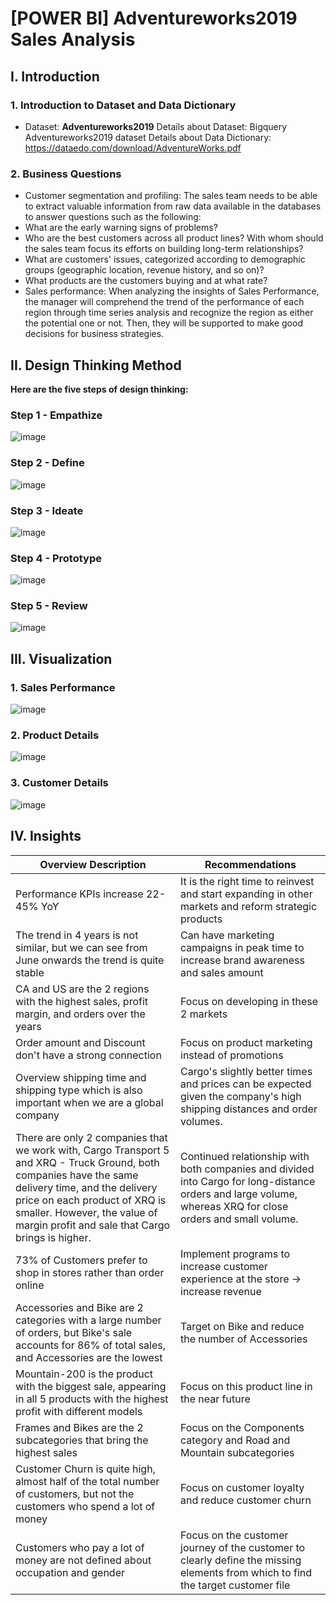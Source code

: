 # [POWER BI] Adventureworks2019 Sales Analysis 
## I. Introduction
### 1. Introduction to Dataset and Data Dictionary
* Dataset: **Adventureworks2019**
Details about Dataset: Bigquery Adventureworks2019 dataset
Details about Data Dictionary: https://dataedo.com/download/AdventureWorks.pdf
### 2. Business Questions
-	Customer segmentation and profiling: The sales team needs to be able to extract valuable information from raw data available in the databases to answer questions such as the following:
  - What are the early warning signs of problems?
  - Who are the best customers across all product lines? With whom should the sales team focus its efforts on building long-term relationships?
  - What are customers' issues, categorized according to demographic groups (geographic location, revenue history, and so on)?
  - What products are the customers buying and at what rate? 
- Sales performance: When analyzing the insights of Sales Performance, the manager will comprehend the trend of the performance of each region through time series analysis and recognize the region as either the potential one or not. Then, they will be supported to make good decisions for business strategies.
## II. Design Thinking Method
**Here are the five steps of design thinking:**
### Step 1 - Empathize
![image](https://github.com/KayzDo/SQL-Code/assets/141127437/34a93211-24ee-4e3f-9306-29fc1bd2ecc9)

### Step 2 - Define
![image](https://github.com/KayzDo/SQL-Code/assets/141127437/839fb59a-81ff-4f35-b9ea-3c46721ebd7b)

### Step 3 - Ideate
![image](https://github.com/KayzDo/SQL-Code/assets/141127437/6ca99331-19f0-4007-9064-b717ea04fae4)

### Step 4 - Prototype
![image](https://github.com/KayzDo/SQL-Code/assets/141127437/bee8dd87-1ebd-4766-91f2-ad932ebab581)

### Step 5 - Review
![image](https://github.com/KayzDo/SQL-Code/assets/141127437/ea3255d2-522b-4221-bdb0-0911eb393bff)

## III. Visualization
### 1. Sales Performance
![image](https://github.com/KayzDo/SQL-Code/assets/141127437/5fde4dc5-fcf5-49ab-8f0e-af33c2b66b2a)

### 2. Product Details
![image](https://github.com/KayzDo/SQL-Code/assets/141127437/08845f8a-8ee7-4fc4-8b1c-b9c90737f691)

### 3. Customer Details
![image](https://github.com/KayzDo/SQL-Code/assets/141127437/b9e2745e-eb4f-43d5-a194-e7e90ce30877)

## IV. Insights

| Overview Description                            | Recommendations                                                                                                 |
|--------------------------------------------------|------------------------------------------------------------------------------------------------------------------|
| Performance KPIs increase 22-45% YoY            | It is the right time to reinvest and start expanding in other markets and reform strategic products              |
| The trend in 4 years is not similar, but we can see from June onwards the trend is quite stable | Can have marketing campaigns in peak time to increase brand awareness and sales amount  |
| CA and US are the 2 regions with the highest sales, profit margin, and orders over the years | Focus on developing in these 2 markets |
| Order amount and Discount don't have a strong connection | Focus on product marketing instead of promotions |
| Overview shipping time and shipping type which is also important when we are a global company | Cargo's slightly better times and prices can be expected given the company's high shipping distances and order volumes. |
| There are only 2 companies that we work with, Cargo Transport 5 and XRQ - Truck Ground, both companies have the same delivery time, and the delivery price on each product of XRQ is smaller. However, the value of margin profit and sale that Cargo brings is higher. | Continued relationship with both companies and divided into Cargo for long-distance orders and large volume, whereas XRQ for close orders and small volume. |
| 73% of Customers prefer to shop in stores rather than order online | Implement programs to increase customer experience at the store -> increase revenue |
| Accessories and Bike are 2 categories with a large number of orders, but Bike's sale accounts for 86% of total sales, and Accessories are the lowest | Target on Bike and reduce the number of Accessories |
| Mountain-200 is the product with the biggest sale, appearing in all 5 products with the highest profit with different models | Focus on this product line in the near future |
| Frames and Bikes are the 2 subcategories that bring the highest sales | Focus on the Components category and Road and Mountain subcategories |
| Customer Churn is quite high, almost half of the total number of customers, but not the customers who spend a lot of money | Focus on customer loyalty and reduce customer churn |
| Customers who pay a lot of money are not defined about occupation and gender | Focus on the customer journey of the customer to clearly define the missing elements from which to find the target customer file |






